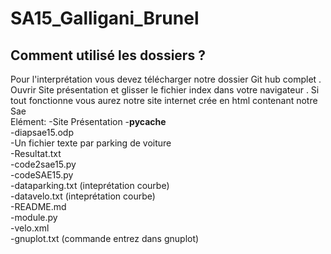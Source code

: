 # SA15_Galligani_Brunel


## Comment utilisé les dossiers ?

Pour l'interprétation vous devez télécharger notre dossier Git hub complet .
<br/>
Ouvrir Site présentation et glisser le fichier 
index  dans votre navigateur . 
Si tout fonctionne vous aurez notre site internet crée en html contenant notre Sae 
<br/>
Elément:
-Site Présentation
-__pycache__
<br/>
-diapsae15.odp
<br/>
-Un fichier texte par parking de voiture 
<br/>
-Resultat.txt 
<br/>
-code2sae15.py
<br/>
-codeSAE15.py
<br/>
-dataparking.txt  (inteprétation courbe)
<br/>
-datavelo.txt  (inteprétation courbe)
<br/>
-README.md
<br/>
-module.py
<br/>
-velo.xml
<br/>
-gnuplot.txt (commande entrez dans gnuplot)

